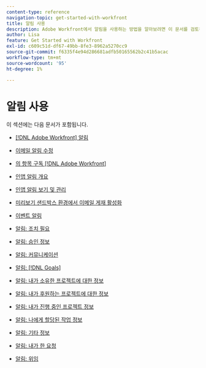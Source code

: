 ```yaml
---
content-type: reference
navigation-topic: get-started-with-workfront
title: 알림 사용
description: Adobe Workfront에서 알림을 사용하는 방법을 알아보려면 이 문서를 검토하십시오.
author: Lisa
feature: Get Started with Workfront
exl-id: c609c51d-df67-49bb-8fe3-8962a5270cc9
source-git-commit: f6335f4e94d286681adfb50165562b2c41b5acac
workflow-type: tm+mt
source-wordcount: '95'
ht-degree: 1%

---
```


# 알림 사용

이 섹션에는 다음 문서가 포함됩니다.

* [[!DNL Adobe Workfront] 알림](../../workfront-basics/using-notifications/wf-notifications.md)
* [이메일 알림 수정](../../workfront-basics/using-notifications/activate-or-deactivate-your-own-event-notifications.md)
* [의 항목 구독 [!DNL Adobe Workfront]](../../workfront-basics/using-notifications/subscribe-to-items-in-workfront.md)
* [인앱 알림 개요](../../workfront-basics/using-notifications/in-app-notifications-overview.md)
* [인앱 알림 보기 및 관리](../../workfront-basics/using-notifications/view-and-manage-in-app-notifications.md)
* [미리보기 샌드박스 환경에서 이메일 게재 활성화](../../workfront-basics/using-notifications/enable-delivery-emails-from-preview-sandbox-environment.md)
* [이벤트 알림](../../workfront-basics/using-notifications/event-notifications.md)

  <!--
  <li data-mc-conditions="QuicksilverOrClassic.Draft mode"><a href="../../workfront-basics/using-notifications/opt-out-of-email-notifications.md" class="MCXref xref" xrefformat="{para}">Opt out of email notifications</a> </li>
  -->

* [알림: 조치 필요](../../workfront-basics/using-notifications/notifications-action-needed.md)
* [알림: 승인 정보](../../workfront-basics/using-notifications/notifications-approval-information.md)
* [알림: 커뮤니케이션](../../workfront-basics/using-notifications/notifications-communication.md)
* [알림: [!DNL Goals]](../../workfront-basics/using-notifications/notifications-goals.md)
* [알림: 내가 소유한 프로젝트에 대한 정보](../../workfront-basics/using-notifications/notifications-information-about-projects-i-own.md)
* [알림: 내가 후원하는 프로젝트에 대한 정보](../../workfront-basics/using-notifications/notifications-information-about-projects-i-sponsor.md)
* [알림: 내가 진행 중인 프로젝트 정보](../../workfront-basics/using-notifications/notifications-information-about-projects-im-on.md)
* [알림: 나에게 할당된 작업 정보](../../workfront-basics/using-notifications/notifications-information-about-work-assigned-to-me.md)
* [알림: 기타 정보](../../workfront-basics/using-notifications/notifications-misc-information.md)
* [알림: 내가 한 요청](../../workfront-basics/using-notifications/notifications-requests-i-have-made.md)
* [알림: 위임](../../workfront-basics/using-notifications/notifications-delegation.md)
